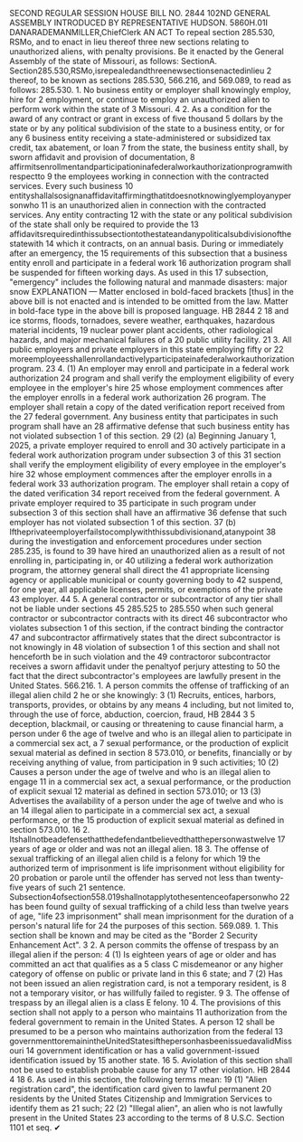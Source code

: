 SECOND REGULAR SESSION
HOUSE BILL NO. 2844
102ND GENERAL ASSEMBLY
INTRODUCED BY REPRESENTATIVE HUDSON.
5860H.01I DANARADEMANMILLER,ChiefClerk
AN ACT
To repeal section 285.530, RSMo, and to enact in lieu thereof three new sections relating to
unauthorized aliens, with penalty provisions.
Be it enacted by the General Assembly of the state of Missouri, as follows:
SectionA. Section285.530,RSMo,isrepealedandthreenewsectionsenactedinlieu
2 thereof, to be known as sections 285.530, 566.216, and 569.089, to read as follows:
285.530. 1. No business entity or employer shall knowingly employ, hire for
2 employment, or continue to employ an unauthorized alien to perform work within the state of
3 Missouri.
4 2. As a condition for the award of any contract or grant in excess of five thousand
5 dollars by the state or by any political subdivision of the state to a business entity, or for any
6 business entity receiving a state-administered or subsidized tax credit, tax abatement, or loan
7 from the state, the business entity shall, by sworn affidavit and provision of documentation,
8 affirmitsenrollmentandparticipationinafederalworkauthorizationprogramwithrespectto
9 the employees working in connection with the contracted services. Every such business
10 entityshallalsosignanaffidavitaffirmingthatitdoesnotknowinglyemployanypersonwho
11 is an unauthorized alien in connection with the contracted services. Any entity contracting
12 with the state or any political subdivision of the state shall only be required to provide the
13 affidavitsrequiredinthissubsectiontothestateandanypoliticalsubdivisionofthestatewith
14 which it contracts, on an annual basis. During or immediately after an emergency, the
15 requirements of this subsection that a business entity enroll and participate in a federal work
16 authorization program shall be suspended for fifteen working days. As used in this
17 subsection, "emergency" includes the following natural and manmade disasters: major snow
EXPLANATION — Matter enclosed in bold-faced brackets [thus] in the above bill is not enacted and is
intended to be omitted from the law. Matter in bold-face type in the above bill is proposed language.
HB 2844 2
18 and ice storms, floods, tornadoes, severe weather, earthquakes, hazardous material incidents,
19 nuclear power plant accidents, other radiological hazards, and major mechanical failures of a
20 public utility facility.
21 3. All public employers and private employers in this state employing fifty or
22 moreemployeesshallenrollandactivelyparticipateinafederalworkauthorizationprogram.
23 4. (1) An employer may enroll and participate in a federal work authorization
24 program and shall verify the employment eligibility of every employee in the employer's hire
25 whose employment commences after the employer enrolls in a federal work authorization
26 program. The employer shall retain a copy of the dated verification report received from the
27 federal government. Any business entity that participates in such program shall have an
28 affirmative defense that such business entity has not violated subsection 1 of this section.
29 (2) (a) Beginning January 1, 2025, a private employer required to enroll and
30 actively participate in a federal work authorization program under subsection 3 of this
31 section shall verify the employment eligibility of every employee in the employer's hire
32 whose employment commences after the employer enrolls in a federal work
33 authorization program. The employer shall retain a copy of the dated verification
34 report received from the federal government. A private employer required to
35 participate in such program under subsection 3 of this section shall have an affirmative
36 defense that such employer has not violated subsection 1 of this section.
37 (b) Iftheprivateemployerfailstocomplywiththissubdivisionand,atanypoint
38 during the investigation and enforcement procedures under section 285.235, is found to
39 have hired an unauthorized alien as a result of not enrolling in, participating in, or
40 utilizing a federal work authorization program, the attorney general shall direct the
41 appropriate licensing agency or applicable municipal or county governing body to
42 suspend, for one year, all applicable licenses, permits, or exemptions of the private
43 employer.
44 5. A general contractor or subcontractor of any tier shall not be liable under sections
45 285.525 to 285.550 when such general contractor or subcontractor contracts with its direct
46 subcontractor who violates subsection 1 of this section, if the contract binding the contractor
47 and subcontractor affirmatively states that the direct subcontractor is not knowingly in
48 violation of subsection 1 of this section and shall not henceforth be in such violation and the
49 contractoror subcontractor receives a sworn affidavit under the penaltyof perjury attesting to
50 the fact that the direct subcontractor's employees are lawfully present in the United States.
566.216. 1. A person commits the offense of trafficking of an illegal alien child
2 he or she knowingly:
3 (1) Recruits, entices, harbors, transports, provides, or obtains by any means
4 including, but not limited to, through the use of force, abduction, coercion, fraud,
HB 2844 3
5 deception, blackmail, or causing or threatening to cause financial harm, a person under
6 the age of twelve and who is an illegal alien to participate in a commercial sex act, a
7 sexual performance, or the production of explicit sexual material as defined in section
8 573.010, or benefits, financially or by receiving anything of value, from participation in
9 such activities;
10 (2) Causes a person under the age of twelve and who is an illegal alien to engage
11 in a commercial sex act, a sexual performance, or the production of explicit sexual
12 material as defined in section 573.010; or
13 (3) Advertises the availability of a person under the age of twelve and who is an
14 illegal alien to participate in a commercial sex act, a sexual performance, or the
15 production of explicit sexual material as defined in section 573.010.
16 2. Itshallnotbeadefensethatthedefendantbelievedthatthepersonwastwelve
17 years of age or older and was not an illegal alien.
18 3. The offense of sexual trafficking of an illegal alien child is a felony for which
19 the authorized term of imprisonment is life imprisonment without eligibility for
20 probation or parole until the offender has served not less than twenty-five years of such
21 sentence. Subsection4ofsection558.019shallnotapplytothesentenceofapersonwho
22 has been found guilty of sexual trafficking of a child less than twelve years of age, "life
23 imprisonment" shall mean imprisonment for the duration of a person's natural life for
24 the purposes of this section.
569.089. 1. This section shall be known and may be cited as the "Border
2 Security Enhancement Act".
3 2. A person commits the offense of trespass by an illegal alien if the person:
4 (1) Is eighteen years of age or older and has committed an act that qualifies as a
5 class C misdemeanor or any higher category of offense on public or private land in this
6 state; and
7 (2) Has not been issued an alien registration card, is not a temporary resident, is
8 not a temporary visitor, or has willfully failed to register.
9 3. The offense of trespass by an illegal alien is a class E felony.
10 4. The provisions of this section shall not apply to a person who maintains
11 authorization from the federal government to remain in the United States. A person
12 shall be presumed to be a person who maintains authorization from the federal
13 governmenttoremainintheUnitedStatesifthepersonhasbeenissuedavalidMissouri
14 government identification or has a valid government-issued identification issued by
15 another state.
16 5. Aviolation of this section shall not be used to establish probable cause for any
17 other violation.
HB 2844 4
18 6. As used in this section, the following terms mean:
19 (1) "Alien registration card", the identification card given to lawful permanent
20 residents by the United States Citizenship and Immigration Services to identify them as
21 such;
22 (2) "Illegal alien", an alien who is not lawfully present in the United States
23 according to the terms of 8 U.S.C. Section 1101 et seq.
✔